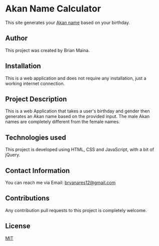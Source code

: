 # Akan Name Calculator
This site generates your [Akan name](https://en.wikipedia.org/wiki/Akan_names) based on your birthday.

## Author
This project was created by Brian Maina.

## Installation
This is a web application and does not require any installation, just a working internet connection.

## Project Description
This is a web Application that takes a user's birthday and gender then generates an Akan name based on the provided input.
The male Akan names are completely different from the female names.

## Technologies used
This project is developed using HTML, CSS and JavaScript, with a bit of jQuery.

## Contact Information
You can reach me via Email: bryanares12@gmail.com

## Contributions
Any contribution pull requests to this project is completely welcome.

## License
[MIT](https://choosealicense.com/licenses/mit/)
